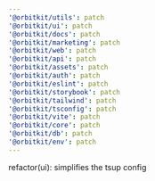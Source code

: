 ```yaml
---
'@orbitkit/utils': patch
'@orbitkit/ui': patch
'@orbitkit/docs': patch
'@orbitkit/marketing': patch
'@orbitkit/web': patch
'@orbitkit/api': patch
'@orbitkit/assets': patch
'@orbitkit/auth': patch
'@orbitkit/eslint': patch
'@orbitkit/storybook': patch
'@orbitkit/tailwind': patch
'@orbitkit/tsconfig': patch
'@orbitkit/vite': patch
'@orbitkit/core': patch
'@orbitkit/db': patch
'@orbitkit/env': patch
---
```


refactor(ui): simplifies the tsup config
